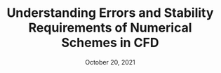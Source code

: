 ---
title: "Understanding Errors and Stability Requirements of Numerical Schemes in CFD"
excerpt: "Learn about the errors and stability issues related to numerical methods in cfd."
link: https://www.linkedin.com/pulse/understanding-stability-requirements-numerical-schemes-vishal-sharma/
header:
  teaser: "/assets/images/posts/linkedin_posts/Banner_2.png"
date: October 20, 2021
---